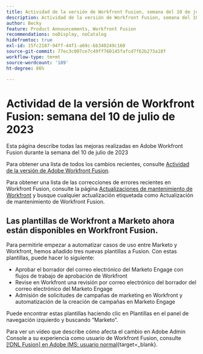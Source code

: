 ```yaml
---
title: Actividad de la versión de Workfront Fusion, semana del 10 de julio de 2023
description: Actividad de la versión de Workfront Fusion, semana del 10 de julio de 2023
author: Becky
feature: Product Announcements, Workfront Fusion
recommendations: noDisplay, noCatalog
hidefromtoc: true
exl-id: 15fc2187-94ff-44f1-a69c-bb340249c160
source-git-commit: 77ec3c007ce7c49ff760145fafcd7f62b273a18f
workflow-type: tm+mt
source-wordcount: '189'
ht-degree: 86%

---
```


# Actividad de la versión de Workfront Fusion: semana del 10 de julio de 2023

Esta página describe todas las mejoras realizadas en Adobe Workfront Fusion durante la semana del 10 de julio de 2023

Para obtener una lista de todos los cambios recientes, consulte [Actividad de la versión de Adobe Workfront Fusion](/help/workfront-fusion/fusion-product-releases/fusion-release-activity.md).

Para obtener una lista de las correcciones de errores recientes en Workfront Fusion, consulte la página [Actualizaciones de mantenimiento de Workfront](https://experienceleague.adobe.com/docs/workfront-known-issues/releases/current-updates.html?lang=es) y busque cualquier actualización etiquetada como Actualización de mantenimiento de Workfront Fusion.

## Las plantillas de Workfront a Marketo ahora están disponibles en Workfront Fusion.

Para permitirle empezar a automatizar casos de uso entre Marketo y Workfront, hemos añadido tres nuevas plantillas a Fusion. Con estas plantillas, puede hacer lo siguiente:

* Aprobar el borrador del correo electrónico del Marketo Engage con flujos de trabajo de aprobación de Workfront
* Revise en Workfront una revisión por correo electrónico del borrador del correo electrónico del Marketo Engage
* Admisión de solicitudes de campañas de marketing en Workfront y automatización de la creación de campañas en Marketo Engage

Puede encontrar estas plantillas haciendo clic en Plantillas en el panel de navegación izquierdo y buscando “Marketo”.

Para ver un vídeo que describe cómo afecta el cambio en Adobe Admin Console a su experiencia como usuario de Workfront Fusion, consulte [[!DNL Fusion] en Adobe IMS: usuario normal](https://video.tv.adobe.com/v/3412465/){target=_blank}.
